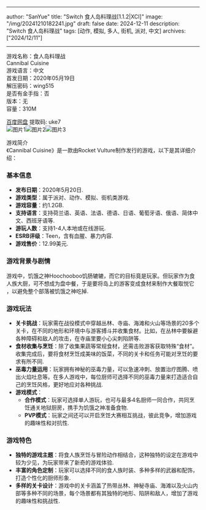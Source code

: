
---
author: "SanYue"
title: "Switch 食人岛料理战[1.1.2|XCI]"
image: "/img/20241210182241.jpg"
draft: false
date: 2024-12-11
description: "Switch 食人岛料理战"
tags: [动作, 模拟, 多人, 街机, 派对, 中文]
archives: ["2024/12/11"]

---

游戏名称：食人岛料理战   
Cannibal Cuisine    
游戏语言：中文  
首发日期：2020年05月19日  
解压密码：wing515  
是否有金手指：否  
版本：无   
容量：310M

[百度网盘](https://pan.baidu.com/s/1zog7eS0FY0rsWKiDrCBMvQ) 提取码: uke7  
![图片1](/img/c84744.jpg)![图片2](/img/64faaa.jpg)![图片3](/img/5e45fe.jpg)  

游戏简介  
《Cannibal Cuisine》是一款由Rocket Vulture制作发行的游戏，以下是其详细介绍：

### 基本信息
- **发布日期**：2020年5月20日.
- **游戏类型**：属于派对、动作、模拟、街机类游戏.
- **游戏容量**：约1.2GB.
- **支持语言**：支持荷兰语、英语、法语、德语、日语、葡萄牙语、俄语、简体中文、西班牙语等.
- **游玩人数**：支持1-4人本地或在线游玩.
- **ESRB评级**：Teen，含有血腥、暴力内容.
- **游戏售价**：12.99美元.

### 游戏背景与剧情
游戏中，饥饿之神Hoochooboo饥肠辘辘，而它的目标竟是玩家。但玩家作为食人族大厨，可不想成为盘中餐，于是要将岛上的游客变成食材来制作大餐取悦它 ，以避免整个部落被饥饿之神吃掉.

### 游戏玩法
- **关卡挑战**：玩家需在战役模式中穿越丛林、寺庙、海滩和火山等场景的20多个关卡，在不同的地形和环境中与游客搏斗并收集食材。比如，在丛林中要躲避各种障碍和敌人的攻击，在寺庙里要小心尖刺陷阱等.
- **食材收集与烹饪**：除了收集果蔬等常规食材，还需击败游客获取特殊“食材”。收集完成后，要将食材烹饪成美味的饭菜，不同的关卡和任务可能对烹饪的要求有所不同.
- **巫毒力量运用**：玩家拥有神秘的巫毒力量，可以急速冲刺、放置治疗图腾、喷出火焰吐息等。在多人游戏中，每位厨师可选择不同的巫毒力量来打造适合自己的烹饪风格，更好地应对各种挑战.
- **游戏模式**：
    - **合作模式**：玩家可选择单人游玩，也可与最多4名厨师一同合作，共同烹饪通关地狱厨房，携手为饥饿之神准备食物.
    - **PVP模式**：玩家之间还可以开启烹饪大赛相互挑战，彼此竞争，增加游戏的趣味性和对抗性.

### 游戏特色
- **独特的游戏主题**：将食人族烹饪与冒险动作相结合，这种独特的设定在游戏中较为少见，为玩家带来了新奇的游戏体验.
- **丰富的角色定制**：玩家可以选择不同的食人族时装、多种多样的武器和配饰，打造个性化的厨师形象.
- **多样的关卡设计**：游戏中的关卡涵盖了热带丛林、神秘寺庙、海滩以及火山内部等多种不同的场景，每个场景都有其独特的地形、陷阱和敌人，增加了游戏的趣味性和挑战性.
